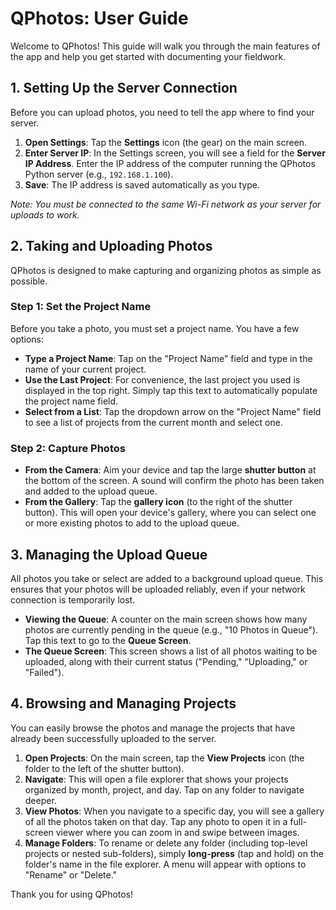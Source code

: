 # QPhotos: User Guide

Welcome to QPhotos! This guide will walk you through the main features of the app and help you get started with documenting your fieldwork.

## 1. Setting Up the Server Connection

Before you can upload photos, you need to tell the app where to find your server.

1.  **Open Settings**: Tap the **Settings** icon (the gear) on the main screen.
2.  **Enter Server IP**: In the Settings screen, you will see a field for the **Server IP Address**. Enter the IP address of the computer running the QPhotos Python server (e.g., `192.168.1.100`).
3.  **Save**: The IP address is saved automatically as you type.

*Note: You must be connected to the same Wi-Fi network as your server for uploads to work.*

## 2. Taking and Uploading Photos

QPhotos is designed to make capturing and organizing photos as simple as possible.

### Step 1: Set the Project Name

Before you take a photo, you must set a project name. You have a few options:

-   **Type a Project Name**: Tap on the "Project Name" field and type in the name of your current project.
-   **Use the Last Project**: For convenience, the last project you used is displayed in the top right. Simply tap this text to automatically populate the project name field.
-   **Select from a List**: Tap the dropdown arrow on the "Project Name" field to see a list of projects from the current month and select one.

### Step 2: Capture Photos

-   **From the Camera**: Aim your device and tap the large **shutter button** at the bottom of the screen. A sound will confirm the photo has been taken and added to the upload queue.
-   **From the Gallery**: Tap the **gallery icon** (to the right of the shutter button). This will open your device's gallery, where you can select one or more existing photos to add to the upload queue.

## 3. Managing the Upload Queue

All photos you take or select are added to a background upload queue. This ensures that your photos will be uploaded reliably, even if your network connection is temporarily lost.

-   **Viewing the Queue**: A counter on the main screen shows how many photos are currently pending in the queue (e.g., "10 Photos in Queue"). Tap this text to go to the **Queue Screen**.
-   **The Queue Screen**: This screen shows a list of all photos waiting to be uploaded, along with their current status ("Pending," "Uploading," or "Failed").

## 4. Browsing and Managing Projects

You can easily browse the photos and manage the projects that have already been successfully uploaded to the server.

1.  **Open Projects**: On the main screen, tap the **View Projects** icon (the folder to the left of the shutter button).
2.  **Navigate**: This will open a file explorer that shows your projects organized by month, project, and day. Tap on any folder to navigate deeper.
3.  **View Photos**: When you navigate to a specific day, you will see a gallery of all the photos taken on that day. Tap any photo to open it in a full-screen viewer where you can zoom in and swipe between images.
4.  **Manage Folders**: To rename or delete any folder (including top-level projects or nested sub-folders), simply **long-press** (tap and hold) on the folder's name in the file explorer. A menu will appear with options to "Rename" or "Delete."

Thank you for using QPhotos!
